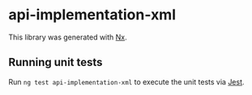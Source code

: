 # api-implementation-xml

This library was generated with [Nx](https://nx.dev).

## Running unit tests

Run `ng test api-implementation-xml` to execute the unit tests via [Jest](https://jestjs.io).
